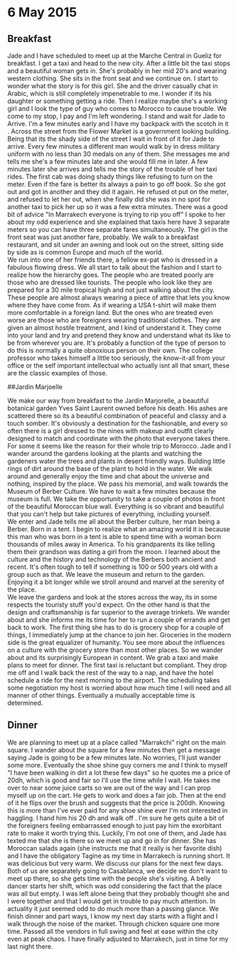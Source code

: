 # 6 May 2015

## Breakfast

Jade and I have scheduled to meet up at the Marche Central in Gueliz for breakfast.  I get a taxi and head to the new city.  After a little bit the taxi stops and a beautiful woman gets in.  She's probably in her mid 20's and wearing western clothing. She sits in the front seat and we continue on.  I start to wonder what the story is for this girl.  She and the driver casually chat in Arabic, which is still completely impenetrable to me. I wonder if its his daughter or something getting a ride.  Then I realize maybe she's a working girl and I look the type of guy who comes to Morocco to cause trouble.  We come to my stop, I pay and I'm left wondering. 
I stand and wait for Jade to Arrive.  I'm a few minutes early and I have my backpack with the scotch in it .   Across the street from the Flower Market is a government looking building.  Being that its the shady side of the street I wait in front of it for Jade to arrive.   Every few minutes a different man would walk by in dress military uniform with no less than 30 medals on any of them.   She messages me and tells me she's a few minutes late and she would fill me in later.   A few minutes later she arrives and tells me the story of the trouble of her taxi rides.   The first cab was doing shady things like refusing to turn on the meter.  Even if the fare is better its always a pain to go off book.  So she got out and got in another and they did it again.  He refused ot put on the meter, and refused to let her out, when she finally did she was in no spot for another taxi to pick her up so it was a few extra minutes.   There was a good bit of advice  "In Marrakech everyone is trying to rip you off"   I spoke to her about my odd experience and she explained that taxis here have 3 separate meters so you can have three separate fares simultaneously.  The girl in the front seat was just another fare, probably.  We walk to a breakfast restaurant, and sit under an awning and look out on the street, sitting side by side as is common Europe and much of the world.   
We run into one of her friends there, a fellow ex-pat who is dressed in a fabulous flowing dress.  We all start to talk about the fashion and I start to realize how the hierarchy goes.  The people who are treated poorly are those who are dressed like tourists.  The people who look like they are prepared for a 30 mile tropical high and not just walking about the city.   These people are almost always wearing a piece of attire that lets you know where they have come from.  As if wearing a USA t-shirt will make them more comfortable in a foreign land.
But the ones who are treated even worse are those who are foreigners wearing traditional clothes.  They are given an almost hostile treatment, and I kind of understand it.  They come into your land and try and pretend they  know and understand what its like to be from wherever you are.   It's probably a function of the type of person to do this is normally a quite obnoxious person on their own.   The college professor who takes himself a little too seriously,   the know-it-all from your office or the self important intellectual who actually isnt all that smart, these are the classic examples of those.  
	
##Jardin Marjoelle

We make our way from breakfast to the Jardin Marjorelle, a  beautiful botanical garden Yves Saint Laurent owned before his death.    His ashes are scattered there so its a beautiful combination of peaceful and classy and a touch somber.   It's obviously a destination for the fashionable, and every so often there is a  girl dressed to the nines with makeup and outfit clearly designed to match and coordinate with the photo that everyone takes there.  For some it seems like the reason for their whole trip to Morocco.  Jade and I wander around the gardens looking at the plants and watching the gardeners water the trees and plants in desert friendly ways.  Building little rings of dirt around the base of the plant to hold in the water.  We walk around and generally enjoy the time and chat about the universe and nothing, inspired by the place.  We pass his memorial, and walk towards the Museum of Berber Culture.   We have to wait a few minutes because the museum is full.   We take the opportunity to take a couple of photos in front of the beautiful Moroccan blue wall.   Everything is so vibrant and beautiful that you can't help but take pictures of everything, including yourself.    
We enter and Jade tells me all about the Berber culture,  her man being a Berber.  Born in a tent.  I begin to realize what an amazing world it is because this man who was born in a tent is able to spend time with a woman born thousands of miles away in America.  To his grandparents its like telling them their grandson was dating a girl from the moon.  I learned about the culture and the history and  technology of the Berbers both ancient and recent.  It's often tough to tell if something is 100 or 500 years old with a group such as that.   	We leave the museum and return to the garden.   Enjoying it a bit longer while we stroll around and marvel at the serenity of the place.   
We leave the gardens and look at the stores across the way,   its in some respects the touristy stuff you'd expect.   On the other hand is that the design and craftsmanship is far superior to the average trinkets.   We wander about and she informs me its time for her to run a couple of errands and get back to work.   The first thing she has to do is grocery shop for a couple of things,  I immediately jump at the chance to join her.   Groceries in the modern side is the great equalizer of humanity.   You see more about the influences on a culture with the grocery store  than most other places.   So we wander about and its surprisingly European in content.  We grab a  taxi and make plans to meet for dinner.  The first taxi is reluctant but compliant.  They drop me off and I walk back the rest of the way to a nap, and have the hotel schedule a ride for the next morning to the airport. The scheduling takes some negotiation my host is worried about how much time I will need and all manner of other things.  Eventually a mutually acceptable time is determined.

## Dinner

We are planning to meet up at a  place called "Marrakchi" right on the main square.   I wander about the square for a few minutes then get a message saying Jade is going to be a few minutes late.  No worries, I'll just wander some more.   Eventually the shoe shine guy corners me and I think to myself "I have been walking in dirt a lot these few days"  so he quotes me a price of 20dh, which is good and fair so I'll use the time while I wait.  He takes me over to near some juice carts so we are out of the way and I can prop myself up on the cart.   He gets to work and does a fair job.   Then at the end of it he flips over the brush and suggests that the price is 200dh.  Knowing this is more than I've ever paid for any shoe shine ever I'm not interested in haggling.   I hand him his 20 dh and walk off .  I'm sure he gets quite a bit of the foreigners feeling embarrassed enough to just pay him the exorbitant rate to make it worth trying this.   Luckily, I'm not one of them, and Jade has texted me that she is there so we meet up and go in for dinner.
She has Moroccan salads again (she instructs me that it really is her favorite dish) and I have the obligatory Tagine as my time in Marrakech is running short.  It was delicious but very warm.   We discuss our plans for the next few days.  Both of us are separately going to Casablanca,  we decide we don't want to meet up there, so she gets time with the people she's visiting.  A belly dancer starts her shift, which was odd considering the fact that the place was all but empty.   I was left alone being that they probably thought she and I were together and that I would get in trouble to pay much attention.   In actuality it just seemed odd to do much more than a passing glance.   We finish dinner and part ways,   I know my next day starts with a flight and I walk through the noise of the market.  Through chicken square one more time.   Passed all the vendors in full swing and feel at ease within the city even at peak chaos.   I have finally adjusted to Marrakech, just in time for my last night there.